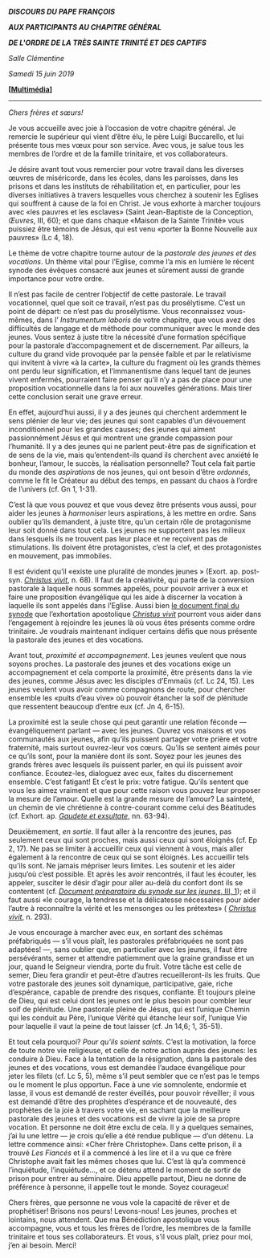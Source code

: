 ***DISCOURS DU PAPE FRANÇOIS***

***AUX PARTICIPANTS AU CHAPITRE GÉNÉRAL***

***DE L'ORDRE DE LA TRÈS SAINTE TRINITÉ ET DES CAPTIFS***

*Salle Clémentine*

*Samedi 15 juin 2019*

**\[[Multimédia](http://w2.vatican.va/content/francesco/fr/events/event.dir.html/content/vaticanevents/fr/2019/6/15/trinitari.html)\]**

* * *

*Chers frères et sœurs!*

Je vous accueille avec joie à l’occasion de votre chapitre général. Je remercie le supérieur qui vient d’être élu, le père Luigi Buccarello, et lui présente tous mes vœux pour son service. Avec vous, je salue tous les membres de l’ordre et de la famille trinitaire, et vos collaborateurs.

Je désire avant tout vous remercier pour votre travail dans les diverses œuvres de miséricorde, dans les écoles, dans les paroisses, dans les prisons et dans les instituts de réhabilitation et, en particulier, pour les diverses initiatives à travers lesquelles vous cherchez à soutenir les Eglises qui souffrent à cause de la foi en Christ. Je vous exhorte à marcher toujours avec «les pauvres et les esclaves» (Saint Jean-Baptiste de la Conception, *Œuvres*, III, 60); et que dans chaque «Maison de la Sainte Trinité» vous puissiez être témoins de Jésus, qui est venu «porter la Bonne Nouvelle aux pauvres» (Lc 4, 18).

Le thème de votre chapitre tourne autour de la *pastorale des jeunes et des vocations*. Un thème vital pour l’Eglise, comme l’a mis en lumière le récent synode des évêques consacré aux jeunes et sûrement aussi de grande importance pour votre ordre.

Il n’est pas facile de centrer l’objectif de cette pastorale. Le travail vocationnel, quel que soit ce travail, n’est pas du prosélytisme. C’est un point de départ: ce n’est pas du prosélytisme. Vous reconnaissez vous-mêmes, dans l’ *Instrumentum laboris* de votre chapitre, que vous avez des difficultés de langage et de méthode pour communiquer avec le monde des jeunes. Vous sentez à juste titre la nécessité d’une formation spécifique pour la pastorale d’accompagnement et de discernement. Par ailleurs, la culture du grand vide provoquée par la pensée faible et par le relativisme qui invitent à vivre «à la carte», la culture du fragment où les grands thèmes ont perdu leur signification, et l’immanentisme dans lequel tant de jeunes vivent enfermés, pourraient faire penser qu’il n’y a pas de place pour une proposition vocationnelle dans la foi aux nouvelles générations. Mais tirer cette conclusion serait une grave erreur.

En effet, aujourd’hui aussi, il y a des jeunes qui cherchent ardemment le sens plénier de leur vie; des jeunes qui sont capables d’un dévouement inconditionnel pour les grandes causes; des jeunes qui aiment passionnément Jésus et qui montrent une grande compassion pour l’humanité. Il y a des jeunes qui ne parlent peut-être pas de signification et de sens de la vie, mais qu’entendent-ils quand ils cherchent avec anxiété le bonheur, l’amour, le succès, la réalisation personnelle? Tout cela fait partie du monde des *aspirations* de nos jeunes, qui ont besoin d’être *ordonnés*, comme le fit le Créateur au début des temps, en passant du chaos à l’ordre de l’univers (cf. Gn 1, 1-31).

C’est là que vous pouvez et que vous devez être présents vous aussi, pour aider les jeunes à *harmoniser* leurs aspirations, à les mettre en ordre. Sans oublier qu’ils demandent, à juste titre, qu’un certain rôle de protagonisme leur soit donné dans tout cela. Les jeunes ne supportent pas les milieux dans lesquels ils ne trouvent pas leur place et ne reçoivent pas de stimulations. Ils doivent être protagonistes, c’est la clef, et des protagonistes en mouvement, pas immobiles.

Il est évident qu’il «existe une pluralité de mondes jeunes » (Exort. ap. post-syn. *[Christus vivit](http://w2.vatican.va/content/francesco/fr/apost_exhortations/documents/papa-francesco_esortazione-ap_20190325_christus-vivit.html)*, n. 68). Il faut de la créativité, qui parte de la conversion pastorale à laquelle nous sommes appelés, pour pouvoir arriver à eux et faire une proposition évangélique qui les aide à discerner la vocation à laquelle ils sont appelés dans l’Eglise. Aussi bien [le document final du synode](http://www.synod.va/content/synod2018/fr/documents/document-final-de-la-xveme-assemblee-generale-ordinaire-sur-les-.html) que l’exhortation apostolique *[Christus vivit](http://w2.vatican.va/content/francesco/fr/apost_exhortations/documents/papa-francesco_esortazione-ap_20190325_christus-vivit.html)* pourront vous aider dans l’engagement à rejoindre les jeunes là où vous êtes présents comme ordre trinitaire. Je voudrais maintenant indiquer certains défis que nous présente la pastorale des jeunes et des vocations.

Avant tout, *proximité et accompagnement*. Les jeunes veulent que nous soyons proches. La pastorale des jeunes et des vocations exige un accompagnement et cela comporte la proximité, être présents dans la vie des jeunes, comme Jésus avec les disciples d’Emmaüs (cf. Lc 24, 15). Les jeunes veulent vous avoir comme compagnons de route, pour chercher ensemble les «puits d’eau vive» où pouvoir étancher la soif de plénitude que ressentent beaucoup d’entre eux (cf. Jn 4, 6-15).

La proximité est la seule chose qui peut garantir une relation féconde — évangéliquement parlant — avec les jeunes. Ouvrez vos maisons et vos communautés aux jeunes, afin qu’ils puissent partager votre prière et votre fraternité, mais surtout ouvrez-leur vos cœurs. Qu’ils se sentent aimés pour ce qu’ils sont, pour la manière dont ils sont. Soyez pour les jeunes des grands frères avec lesquels ils puissent parler, en qui ils puissent avoir confiance. Ecoutez-les, dialoguez avec eux, faites du discernement ensemble. C’est fatigant! Et c’est le prix: votre fatigue. Qu’ils sentent que vous les aimez vraiment et que pour cette raison vous pouvez leur proposer la mesure de l’amour. Quelle est la grande mesure de l’amour? La sainteté, un chemin de vie chrétienne à contre-courant comme celui des Béatitudes (cf. Exhort. ap. *[Gaudete et exsultate](http://w2.vatican.va/content/francesco/fr/apost_exhortations/documents/papa-francesco_esortazione-ap_20180319_gaudete-et-exsultate.html)*, nn. 63-94).

Deuxièmement, *en sortie*. Il faut aller à la rencontre des jeunes, pas seulement ceux qui sont proches, mais aussi ceux qui sont éloignés (cf. Ep 2, 17). Ne pas se limiter à accueillir ceux qui viennent à vous, mais aller également à la rencontre de ceux qui se sont éloignés. Les accueillir tels qu’ils sont. Ne jamais mépriser leurs limites. Les soutenir et les aider jusqu’où c’est possible. Et après les avoir rencontrés, il faut les écouter, les appeler, susciter le désir d’agir pour aller au-delà du confort dont ils se contentent (cf. [*Document préparatoire du synode sur les jeunes*, III, 1](http://www.vatican.va/roman_curia/synod/documents/rc_synod_doc_20170113_documento-preparatorio-xv_fr.html#L’ACTION_PASTORALE)); et il faut aussi «le courage, la tendresse et la délicatesse nécessaires pour aider l’autre à reconnaître la vérité et les mensonges ou les prétextes» ( *[Christus vivit](http://w2.vatican.va/content/francesco/fr/apost_exhortations/documents/papa-francesco_esortazione-ap_20190325_christus-vivit.html)*, n. 293).

Je vous encourage à marcher avec eux, en sortant des schémas préfabriqués — s’il vous plaît, les pastorales préfabriquées ne sont pas adaptées! —, sans oublier que, en particulier avec les jeunes, il faut être persévérants, semer et attendre patiemment que la graine grandisse et un jour, quand le Seigneur viendra, porte du fruit. Votre tâche est celle de semer, Dieu fera grandir et peut-être d’autres recueilleront-ils les fruits. Que votre pastorale des jeunes soit dynamique, participative, gaie, riche d’espérance, capable de prendre des risques, confiante. Et toujours pleine de Dieu, qui est celui dont les jeunes ont le plus besoin pour combler leur soif de plénitude. Une pastorale pleine de Jésus, qui est l’unique Chemin qui les conduit au Père, l’unique Vérité qui étanche leur soif, l’unique Vie pour laquelle il vaut la peine de tout laisser (cf. Jn 14,6; 1, 35-51).

Et tout cela pourquoi? *Pour qu’ils soient saints*. C’est la motivation, la force de toute notre vie religieuse, et celle de notre action auprès des jeunes: les conduire à Dieu. Face à la tentation de la résignation, dans la pastorale des jeunes et des vocations, vous est demandée l’audace évangélique pour jeter les filets (cf. Lc 5, 5), même s’il peut sembler que ce n’est pas le temps ou le moment le plus opportun. Face à une vie somnolente, endormie et lasse, il vous est demandé de rester éveillés, pour pouvoir réveiller; il vous est demandé d’être des prophètes d’espérance et de nouveauté, des prophètes de la joie à travers votre vie, en sachant que la meilleure pastorale des jeunes et des vocations est de vivre la joie de sa propre vocation. Et personne ne doit être exclu de cela. Il y a quelques semaines, j’ai lu une lettre — je crois qu’elle a été rendue publique — d’un détenu. La lettre commence ainsi: «Cher frère Christophe». Dans cette prison, il a trouvé *Les Fiancés* et il a commencé à les lire et il a vu que ce frère Christophe avait fait les mêmes choses que lui. C’est là qu’a commencé l’inquiétude, l’inquiétude…, et ce détenu attend le moment de sortir de prison pour entrer au séminaire. Dieu appelle partout, Dieu ne donne de préférence à personne, il appelle tout le monde. Soyez courageux!

Chers frères, que personne ne vous vole la capacité de rêver et de prophétiser! Brisons nos peurs! Levons-nous! Les jeunes, proches et lointains, nous attendent. Que ma Bénédiction apostolique vous accompagne, vous et tous les frères de l’ordre, les membres de la famille trinitaire et tous ses collaborateurs. Et vous, s’il vous plaît, priez pour moi, j’en ai besoin. Merci!